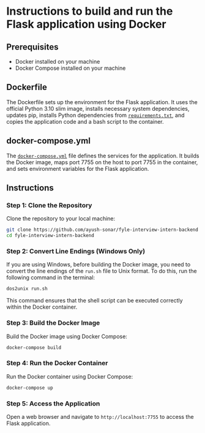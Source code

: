 

# Instructions to build and run the Flask application using Docker

## Prerequisites

- Docker installed on your machine
- Docker Compose installed on your machine

## Dockerfile

The Dockerfile sets up the environment for the Flask application. It uses the official Python 3.10 slim image, installs necessary system dependencies, updates pip, installs Python dependencies from [`requirements.txt`]("/home/zozo/fyle-interview-intern-backend/requirements.txt"), and copies the application code and a bash script to the container.

## docker-compose.yml

The [`docker-compose.yml`]( "/home/zozo/fyle-interview-intern-backend/docker-compose.yml") file defines the services for the application. It builds the Docker image, maps port 7755 on the host to port 7755 in the container, and sets environment variables for the Flask application.

## Instructions

### Step 1: Clone the Repository

Clone the repository to your local machine:

```sh
git clone https://github.com/ayush-sonar/fyle-interview-intern-backend
cd fyle-interview-intern-backend
```
### Step 2: Convert Line Endings (Windows Only)

If you are using Windows, before building the Docker image, you need to convert the line endings of the `run.sh` file to Unix format. To do this, run the following command in the terminal:

```sh
dos2unix run.sh
```

This command ensures that the shell script can be executed correctly within the Docker container.

### Step 3: Build the Docker Image

Build the Docker image using Docker Compose:

```sh
docker-compose build
```

### Step 4: Run the Docker Container

Run the Docker container using Docker Compose:

```sh
docker-compose up
```

### Step 5: Access the Application

Open a web browser and navigate to `http://localhost:7755` to access the Flask application.

